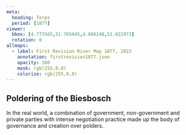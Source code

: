 ```yaml
---
meta:
  heading: Terps
  period: [1877]
viewer:
  bbox: [4.773565,51.765645,4.866248,51.822971]
  rotation: 0
allmaps:
  - label: First Revision River Map 1877, 2023
    annotation: firstrevision1877.json
    opacity: 100
    mask: rgb(255,0,0)
    colorize: rgb(255,0,0)
---
```


## Poldering of the Biesbosch

In the real world, a combination of government, non-government and private parties with intense negotiation practice made up the body of governance  and creation over polders.
